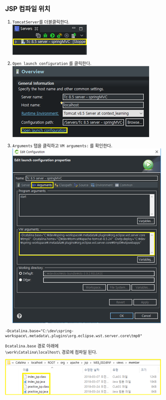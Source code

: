 



## JSP 컴파일 위치

1. `TomcatServer`를 더블클릭한다.  
![이미지제목](./img/JSP컴파일03.PNG "이미지제목")  
  
2. `Open launch configuration` 를 클릭한다.  
![이미지제목](./img/JSP컴파일02.PNG "이미지제목")  
  
3. `Arguments` 탭을 클릭하고 `VM arguments:` 를 확인한다.
![이미지제목](./img/JSP컴파일01.PNG "이미지제목")

~~~
-Dcatalina.base="C:\dev\spring-workspace\.metadata\.plugins\org.eclipse.wst.server.core\tmp0" 
~~~
`Dcatalina.base` 경로 아래에  
`\work\Catalina\localhost\` 경로에 컴파일 된다.  

![이미지제목](./img/JSP컴파일04.PNG "이미지제목")
